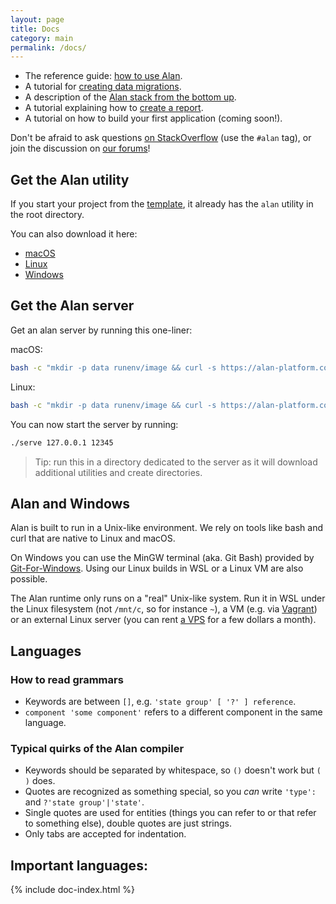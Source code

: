 ```yaml
---
layout: page
title: Docs
category: main
permalink: /docs/
---
```


- The reference guide: [how to use Alan](/pages/tuts/reference.html).
- A tutorial for [creating data migrations](/pages/tuts/migration.html).
- A description of the [Alan stack from the bottom up](/pages/tuts/bottom-up.html).
- A tutorial explaining how to [create a report](/pages/tuts/report.html).
- A tutorial on how to build your first application (coming soon!).

Don't be afraid to ask questions [on StackOverflow](https://stackoverflow.com/questions/tagged/alan) (use the `#alan` tag),
or join the discussion on [our forums](https://forum.alan-platform.com)!


## Get the Alan utility
If you start your project from the [template](https://github.com/M-industries/AlanProjectTemplate), it already has the `alan` utility in the root directory.

You can also download it here:

- [macOS](/utils/latest/darwin-x64/utils.tar.gz)
- [Linux](/utils/latest/linux-x64/utils.tar.gz)
- [Windows](/utils/latest/windows-x64/utils.tar.gz)


## Get the Alan server
Get an alan server by running this one-liner:

macOS:
```sh
bash -c "mkdir -p data runenv/image && curl -s https://alan-platform.com/utils/latest/darwin-x64/application-server.tar.gz | tar xzf - -C runenv/image && ln -s runenv/image/application-server serve"
```
Linux:
```sh
bash -c "mkdir -p data runenv/image && curl -s https://alan-platform.com/utils/latest/linux-x64/application-server.tar.gz | tar xzf - -C runenv/image && ln -s runenv/image/application-server serve"
```

You can now start the server by running:
```sh
./serve 127.0.0.1 12345
```

> Tip: run this in a directory dedicated to the server as it will download additional utilities and create directories.


## Alan and Windows
Alan is built to run in a Unix-like environment. We rely on tools like bash and curl that are native to Linux and macOS.

On Windows you can use the MinGW terminal (aka. Git Bash) provided by [Git-For-Windows](https://gitforwindows.org). Using our Linux builds in WSL or a Linux VM are also possible.

The Alan runtime only runs on a "real" Unix-like system. Run it in WSL under the Linux filesystem (not `/mnt/c`, so for instance `~`), a VM (e.g. via [Vagrant](https://www.vagrantup.com)) or an external Linux server (you can rent [a VPS](https://duckduckgo.com/vps%20hosting) for a few dollars a month).


## Languages

### How to read grammars

- Keywords are between `[]`, e.g. `'state group' [ '?' ] reference`.
- `component 'some component'` refers to a different component in the same language.


### Typical quirks of the Alan compiler

- Keywords should be separated by whitespace, so `()` doesn't work but `( )` does.
- Quotes are recognized as something special, so you *can* write `'type':` and `?'state group'|'state'`.
- Single quotes are used for entities (things you can refer to or that refer to something else), double quotes are just strings.
- Only tabs are accepted for indentation.

<a name="languages"></a>
## Important languages:

{% include doc-index.html %}

